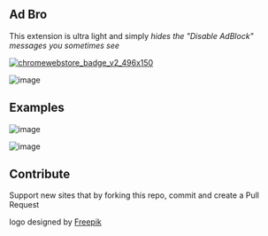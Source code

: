 ## Ad Bro

This extension is ultra light and simply *hides the "Disable AdBlock" messages you sometimes see*


[
![chromewebstore_badge_v2_496x150](https://cloud.githubusercontent.com/assets/1287098/15749298/88a1155c-28ea-11e6-9ddc-3103e7799781.png)
](https://chrome.google.com/webstore/detail/ad-bro/fbodfffldccejagkgmdolpoiefffhfhf)


![image](https://cloud.githubusercontent.com/assets/1287098/15628047/672e3b64-24ff-11e6-9a1c-2767b561552c.png)

## Examples

![image](https://cloud.githubusercontent.com/assets/1287098/11148124/740a89a4-8a23-11e5-932d-324342d6312e.png)

![image](https://cloud.githubusercontent.com/assets/1287098/15627714/210183bc-24f5-11e6-9353-8801b001c421.png)


## Contribute

Support new sites that by forking this repo, commit and create a Pull Request


logo designed by [Freepik](http://www.freepik.com/free-vector/funny-monsters_803403.htm)
